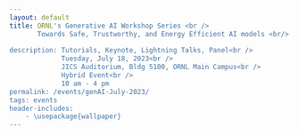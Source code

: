 ```yaml
---
layout: default
title: ORNL's Generative AI Workshop Series <br /> 
       Towards Safe, Trustworthy, and Energy Efficient AI models <br/>
    
description: Tutorials, Keynote, Lightning Talks, Panel<br />
             Tuesday, July 18, 2023<br />
             JICS Auditorium, Bldg 5100, ORNL Main Campus<br />
             Hybrid Event<br />
             10 am - 4 pm
permalink: /events/genAI-July-2023/
tags: events
header-includes:
    - \usepackage{wallpaper}
---
```


<html>
 <head>
    <style>
    {
        box-sizing: border-box;
    }
    /* Set additional styling options for the columns*/
    .column {
    float: left;
    width: 50%;
    }

    .row:after {
    content: "";
    display: table;
    clear: both;
    }
    </style>
 </head>
 <body>
    <div class="row">
        <div class="column">
          <img src="../images/ORNL-twoline-green.svg" width="320" height="150">
        </div>
        <div class="column">
          <a title="OpenAI, Public domain, via Wikimedia Commons" href="https://commons.wikimedia.org/wiki/File:ChatGPT_logo.svg"><img width="180" alt="ChatGPT logo" src="https://upload.wikimedia.org/wikipedia/commons/thumb/0/04/ChatGPT_logo.svg/512px-ChatGPT_logo.svg.png"></a>
          <a title="Google, Public domain, via Wikimedia Commons" href="https://commons.wikimedia.org/wiki/File:Google_Bard_logo.svg"><img width="180" alt="Google Bard logo" src="https://upload.wikimedia.org/wikipedia/commons/thumb/f/f0/Google_Bard_logo.svg/512px-Google_Bard_logo.svg.png"></a>
        </div>
    </div>
 </body>
</html>

<p align="justify">
Generative AI are revolutionary technologies impacting our daily human-computing interactions creating new content that matches human creativity. Among these, Large language models (LLM), in particular OpenAI’s generative Generative Pre-trained Transformer (GPT) foundation models and Google's Bidirectional Encoder Representations from Transformers (BERT), have become a ubiquitous topic in the present era. Therefore, there is a strong need to understand their impact, limitations, responsible use, and broader implications for Oak Ridge National Laboratory's (ORNL) scientific mission.
</p>

# Aims and Scope

<p align="justify">
ORNL's Generative AI for Science Workshop series, invites the scientific community to share current challenges, requirements and opportunities for the ethical use of generative AI technologies in our mission. Our goal is to provide a venue to educate and exchange research and development ideas, collaborations and investments around the current state-of-the-art in these relatively new technologies. We welcome lightning talk proposals and panel participation from the wide range of experimental, observational, high-performance computing (HPC) projects at ORNL.  
We will summarize our ideas, findings and key opportunities in a subsequent report that we will share with the community and interested participants.
</p>

# Registration

<p align="justify">
While this is a hybrid event, we encourage in-person participation for the tutorial, working lunch session, lightning talks, panel discussions to learn more about Generative AI and build a community at ORNL.
</p>

**Registration Link:** Please register by **July 17th** filling out this [form](https://forms.gle/EmBoKJg5MLWQnuSk6). Registration is only opened at this point for ORNL employees (with a @ornl.gov either foreign national or US-citizens) and EXTERNAL US-Citizens for virtual participation. In person participation is closed.

> Previously registered External (virtual or in-person) participants need to apply for a Personal Access System (PAS). Participation is subject to approval. Contact the organizers for questions.

> The registration form includes the option to propose a lightning talk focusing on the requirements for scientific areas that are representative of ORNL.

- **Registration is required for in-person and virtual meeting option via Zoom**
- **We encourage early registration for in-person participation due to the venue's limited capacity (closed)**

# Call for Lightning Talks

We invite ORNL participants to present a 3 to 5 minute lightning talk that aligns with the scope of the workshop (option provided in the registration form).

**Topics:**

- Scientific application requirements for the use of Generative AI
- Responsible use of generative AI for obsevational, experimental and computational science
- Training and educational challenges and requirements
- Ethical and legal implications on the use of Generative AI 
- Guardrails for generative AI models
- Large language models (LLMs): GPT, Bard, etc.
- Impact of LLMs in the scientific discovery process

# Agenda
 
| Time            | Session                                                                                                                          | Presenter                                                                   |
| --------------- | -------------------------------------------------------------------------------------------------------------------------------- | --------------------------------------------------------------------------- |
| **Morning**     |                                                                                                                                  |                                                                             |
| 10:00am-10:20am | Opening Remarks                                                                                                                  | Susan Hubbard, Deputy for Science and Technology, ORNL                      |
| 10:20am-10:35am | GitHub Copilot for HPC programming                                                                                               | William Godoy                                                               |
| 10:35am-10:55am | Considerations for applying large language models to clinical text                                                               | John Gounley                                                                |
| 11:00am-11:45am | **Lightning Talks and Panel Session I: Generative AI and LLMs**                                                                  | Moderator: Andrea Delgado                                                   |
|                 | Generative AI in System Safety Engineering                                                                                       | Kelly Mahoney                                                               |
|                 | Document Information Retrieval using LLMs                                                                                        | Sudarshan Srinivasan                                                        |
|                 | LLM for Science: Leveraging NLP and IE on Scientific Publications for Knowledge Discovery                                        | Tirthankar Ghosal                                                           |
|                 | Developing deep generative models for scientific data                                                                            | Jong Choi                                                                   |
|                 | Mona Lisa's smile or the French Riviera?                                                                                         | Suhas Sreehari                                                              |
| 11:45am-12:00pm | Break                                                                                                                            |                                                                             |
| **Lunch Talks** |                                                                                                                                  | Session Chair: Jeffrey Vetter, ASCR Section Head and Corporate Fellow, ORNL |
| 12:00pm-12:20pm | Keynote: "A Vision for Safe, Trustworthy, and Energy Efficient Generative AI at ORNL"                                            | Prasanna Balaprakash, Director of AI Programs, ORNL                         |
| 12:20pm-12:45pm | Invited Talk: "Exploring the Use of Agents in Chemistry"                                                                         | Samantha Cox, University of Rochester                                       |
| 12:45pm-1:00pm  | Break                                                                                                                            |                                                                             |
| **Afternoon**   |                                                                                                                                  |                                                                             |
| 1:00pm-2:30pm   | **Lightning Talks and Panel Session II: Scientific Applications**                                                                | Moderator: Pedro Valero-Lara                                                |
|                 | Exploring Foundation Model for Climate Applications                                                                              | Valentine Anantharaj                                                        |
|                 | GANus Pauling: a generative model for protein structure design                                                                   | Julie Mitchell                                                              |
|                 | Scientific Application Requirements for the Use of Generative AI in Atomistic Materials Modeling                                 | Massimiliano (Max) Lupo Pasini                                              |
|                 | Toward Multimodal Foundation Models for GeoAI                                                                                    | Philipe Ambrozio Dias                                                       |
|                 | Advancing Molecular Optimization: A Generalized Strategy for Exploring Chemical Space using Generative Machine Learning Models   | Debsindhu Bhowmik                                                           |
|                 | Inorganic Material Design Using Generative Adversarial Networks                                                                  | Kadir Amasyali                                                              |
|                 | Inverse design of molecular structure for target optical properties using generative AI                                          | Pilsun Yoo                                                                  |
| 2:30pm-2:45pm   | Break                                                                                                                            |                                                                             |
| 2:45pm-3:55pm   | **Lightning Talks and Panel Session III: Foundational Models**                                                                   | Moderator: Oscar Hernandez                                                  |
|                 | Pretraining Large Language Models at OLCF                                                                                        | Junqi Yin                                                                   |
|                 | Verification of Generative AI -- can formalism help?                                                                             | Keita Teranishi                                                             |
|                 | Blackout Diffusion: Diffusion Models in Discrete State Spaces                                                                    | Zach Fox                                                                    |
|                 | Generative AI based run-time settings of tiled MatRIS algorithms                                                                 | Narasinga Rao Miniskar                                                      |
|                 | Improving the autoencoder interpolation via dynamic optimal transport                                                            | Xue Feng                                                                    |
|                 | Leveraging Constrained Generative Adversarial Networks (GANs) for 3D Image Reconstruction and Segmentation in Scientific Imaging | Amir Ziabari                                                                |
|                 | Differentially private language model training                                                                                   | Chris Stanley                                                               |
| 3:55pm-4:00pm   | Closing Remarks, Adjourn                                                                                                         |                                                                             |


# Organizers

- [Prasanna Balaprakash](https://www.ornl.gov/staff-profile/prasanna-balaprakash)
- [Edmon Begoli](https://www.ornl.gov/staff-profile/edmon-begoli)
- [Andrea Delgado](https://www.ornl.gov/staff-profile/andrea-delgado)
- [William Godoy](https://www.ornl.gov/staff-profile/william-f-godoy)
- [Oscar Hernandez](https://www.ornl.gov/staff-profile/oscar-r-hernandez)
- [Dalton Lunga](https://www.ornl.gov/staff-profile/dalton-d-lunga)
- [Thomas Potok](https://www.ornl.gov/staff-profile/thomas-e-potok)
- [Juan Restrepo](https://www.ornl.gov/staff-profile/juan-m-restrepo)
- [Amir Sadovnik](https://www.ornl.gov/staff-profile/amir-sadovnik)
- [Keita Teranishi](https://www.ornl.gov/staff-profile/keita-teranishi)
- [Pedro Valero-Lara](https://www.ornl.gov/staff-profile/pedro-valero-lara)
- [Jeffrey Vetter](https://www.ornl.gov/staff-profile/jeffrey-s-vetter)
- [Donna Wilkerson](https://www.ornl.gov/staff-profile/donna-j-wilkerson)

# Sponsors
- The [ORNL AI Initiative](https://www.ornl.gov/ai-initiative)
- The [ASCR Bluestone Project](https://csmd.ornl.gov/Bluestone)
- The [Computer Science and Mathematics Division](https://www.ornl.gov/division/csmd)
  
